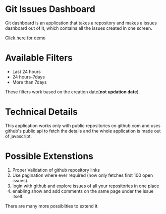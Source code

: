 # Git Issues Dashboard
Git dashboard is an application that takes a repository and makes a issues dashboard out of it, which contains all the issues created in one screen.

[Click here for demo](http://githubissuesboard.herokuapp.com/)

# Available Filters
* Last 24 hours
* 24 hours-7days
* More than 7days

These filters work based on the creation date(**not updation date**).

# Technical Details
This application works only with public repositories on github.com and uses github's public api to fetch the details and the whole application is made out of javascript.

# Possible Extenstions
1) Proper Validation of github repository links
2) Use pagination where ever required (now only fetches first 100 open issues).
3) login with github and explore issues of all your repositories in one place
4) enabling show and add comments on the same page under the issue itself.

There are many more possiblities to extend it.
